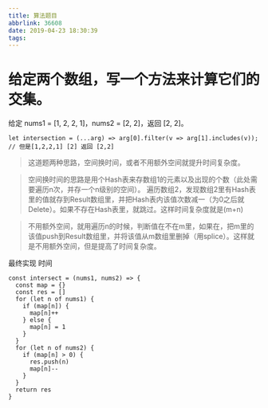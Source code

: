```yaml
---
title: 算法题目
abbrlink: 36608
date: 2019-04-23 18:30:39
tags:
---
```


# 给定两个数组，写一个方法来计算它们的交集。

<!-- more -->

给定 nums1 = [1, 2, 2, 1]，nums2 = [2, 2]，返回 [2, 2]。
```
let intersection = (...arg) => arg[0].filter(v => arg[1].includes(v));
// 但是[1,2,2,1] [2] 返回 [2,2]
```

>这道题两种思路，空间换时间，或者不用额外空间就提升时间复杂度。

>空间换时间的思路是用个Hash表来存数组1的元素以及出现的个数（此处需要遍历n次，并存一个n级别的空间）。
>遍历数组2，发现数组2里有Hash表里的值就存到Result数组里，并把Hash表内该值次数减一（为0之后就Delete）。如果不存在Hash表里，就跳过。这样时间复杂度就是(m+n)

>不用额外空间，就用遍历n的时候，判断值在不在m里，如果在，把m里的该值push到Result数组里，并将该值从m数组里删掉（用splice）。这样就是不用额外空间，但是提高了时间复杂度。

最终实现
时间
```
const intersect = (nums1, nums2) => {
  const map = {}
  const res = []
  for (let n of nums1) {
    if (map[n]) {
      map[n]++
    } else {
      map[n] = 1
    }
  }
  for (let n of nums2) {
    if (map[n] > 0) {
      res.push(n)
      map[n]--
    }
  }
  return res
}
```